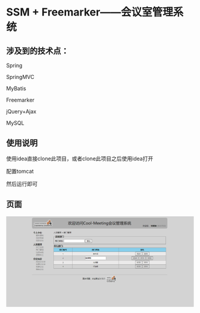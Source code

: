 # SSM + Freemarker——会议室管理系统
## 涉及到的技术点：
Spring

SpringMVC

MyBatis

Freemarker

jQuery+Ajax

MySQL
## 使用说明
使用idea直接clone此项目，或者clone此项目之后使用idea打开

配置tomcat

然后运行即可
## 页面
![会议室管理系统](https://github.com/stanedward1/MyPicture/blob/master/2021/08/coolmeeting_index.jpg)
